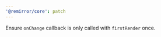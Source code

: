 ```yaml
---
'@remirror/core': patch
---
```


Ensure `onChange` callback is only called with `firstRender` once.
